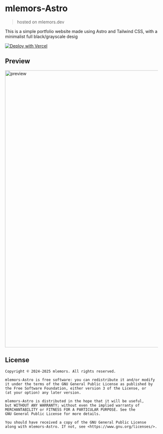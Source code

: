# mlemors-Astro
> hosted on mlemors.dev
 
This is a simple portfolio website made using Astro and Tailwind CSS, with a minimalist full black/grayscale desig

[![Deploy with Vercel](https://vercel.com/button)](https://vercel.com/new/clone?repository-url=https://github.com/mlemors1/mlemors.xyz-Astro)

## Preview

<img width="1026" height="912" alt="preview" src="https://github.com/user-attachments/assets/59b6fe43-6987-4e1b-a866-9f95e36e3624" />



## License
```
Copyright © 2024-2025 mlemors. All rights reserved.

mlemors-Astro is free software: you can redistribute it and/or modify
it under the terms of the GNU General Public License as published by
the Free Software Foundation, either version 3 of the License, or
(at your option) any later version.

mlemors-Astro is distributed in the hope that it will be useful,
but WITHOUT ANY WARRANTY; without even the implied warranty of
MERCHANTABILITY or FITNESS FOR A PARTICULAR PURPOSE. See the
GNU General Public License for more details.

You should have received a copy of the GNU General Public License
along with mlemors-Astro. If not, see <https://www.gnu.org/licenses/>.
```
